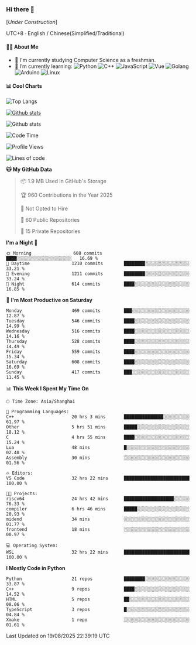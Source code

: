 ### Hi there 👋

\[*Under Construction*\]

UTC+8 · English / Chinese(Simplified/Traditional)

<!--
**NoNormalCreeper/NoNormalCreeper** is a ✨ _special_ ✨ repository because its `README.md` (this file) appears on your GitHub profile.

Here are some ideas to get you started:

- 🔭 I’m currently working on ...
- 🌱 I’m currently learning ...
- 👯 I’m looking to collaborate on ...
- 🤔 I’m looking for help with ...
- 💬 Ask me about ...
- 📫 How to reach me: ...
- 😄 Pronouns: ...
- ⚡ Fun fact: ...
-->

#### 👩‍💻 About Me

- 🏫 I'm currently studying Computer Science as a freshman.
- 🌱 I’m currently learning: 
![Python](https://img.shields.io/badge/-Python-blue?style=flat-square&logo=Python&logoColor=fff)
![C++](https://img.shields.io/badge/-C%2B%2B-00599C?style=flat-square&logo=C%2B%2B&logoColor=fff)
![JavaScript](https://img.shields.io/badge/-JavaScript-ffca18?style=flat-square&logo=JavaScript&logoColor=fff)
![Vue](https://img.shields.io/badge/-Vue-4FC08D?style=flat-square&logo=Vue.js&logoColor=fff)
![Golang](https://img.shields.io/badge/-Go-007d9c?style=flat-square&logo=Go&logoColor=fff)
![Arduino](https://img.shields.io/badge/-Arduino-00979D?style=flat-square&logo=Arduino&logoColor=fff)
![Linux](https://img.shields.io/badge/-Linux-FCC624?style=flat-square&logo=Linux&logoColor=fff)

#### 📊 Cool Charts

![Top Langs](https://readme-stats-zeta-six.vercel.app/api/top-langs/?username=NoNormalCreeper&layout=compact)

[![Github stats](https://readme-stats-zeta-six.vercel.app/api?username=NoNormalCreeper&show=reviews,discussions_started,discussions_answered,prs_merged,prs_merged_percentage)](https://github.com/anuraghazra/github-readme-stats)

![Github stats](https://github-profile-trophy.vercel.app/?username=NoNormalCreeper)


<!--START_SECTION:waka-->
![Code Time](http://img.shields.io/badge/Code%20Time-797%20hrs%209%20mins-blue)

![Profile Views](http://img.shields.io/badge/Profile%20Views-0-blue)

![Lines of code](https://img.shields.io/badge/From%20Hello%20World%20I%27ve%20Written-4.4%20million%20lines%20of%20code-blue)

**🐱 My GitHub Data** 

> 📦 1.9 MB Used in GitHub's Storage 
 > 
> 🏆 960 Contributions in the Year 2025
 > 
> 🚫 Not Opted to Hire
 > 
> 📜 60 Public Repositories 
 > 
> 🔑 15 Private Repositories 
 > 
**I'm a Night 🦉** 

```text
🌞 Morning                608 commits         ████░░░░░░░░░░░░░░░░░░░░░   16.69 % 
🌆 Daytime                1210 commits        ████████░░░░░░░░░░░░░░░░░   33.21 % 
🌃 Evening                1211 commits        ████████░░░░░░░░░░░░░░░░░   33.24 % 
🌙 Night                  614 commits         ████░░░░░░░░░░░░░░░░░░░░░   16.85 % 
```
📅 **I'm Most Productive on Saturday** 

```text
Monday                   469 commits         ███░░░░░░░░░░░░░░░░░░░░░░   12.87 % 
Tuesday                  546 commits         ████░░░░░░░░░░░░░░░░░░░░░   14.99 % 
Wednesday                516 commits         ████░░░░░░░░░░░░░░░░░░░░░   14.16 % 
Thursday                 528 commits         ████░░░░░░░░░░░░░░░░░░░░░   14.49 % 
Friday                   559 commits         ████░░░░░░░░░░░░░░░░░░░░░   15.34 % 
Saturday                 608 commits         ████░░░░░░░░░░░░░░░░░░░░░   16.69 % 
Sunday                   417 commits         ███░░░░░░░░░░░░░░░░░░░░░░   11.45 % 
```


📊 **This Week I Spent My Time On** 

```text
🕑︎ Time Zone: Asia/Shanghai

💬 Programming Languages: 
C++                      20 hrs 3 mins       ███████████████░░░░░░░░░░   61.97 % 
Other                    5 hrs 51 mins       █████░░░░░░░░░░░░░░░░░░░░   18.12 % 
C                        4 hrs 55 mins       ████░░░░░░░░░░░░░░░░░░░░░   15.24 % 
Lua                      48 mins             █░░░░░░░░░░░░░░░░░░░░░░░░   02.48 % 
Assembly                 30 mins             ░░░░░░░░░░░░░░░░░░░░░░░░░   01.56 % 

🔥 Editors: 
VS Code                  32 hrs 22 mins      █████████████████████████   100.00 % 

🐱‍💻 Projects: 
riscv64                  24 hrs 42 mins      ███████████████████░░░░░░   76.33 % 
compiler                 6 hrs 46 mins       █████░░░░░░░░░░░░░░░░░░░░   20.93 % 
midend                   34 mins             ░░░░░░░░░░░░░░░░░░░░░░░░░   01.77 % 
frontend                 18 mins             ░░░░░░░░░░░░░░░░░░░░░░░░░   00.97 % 

💻 Operating System: 
WSL                      32 hrs 22 mins      █████████████████████████   100.00 % 
```

**I Mostly Code in Python** 

```text
Python                   21 repos            ████████░░░░░░░░░░░░░░░░░   33.87 % 
C++                      9 repos             ████░░░░░░░░░░░░░░░░░░░░░   14.52 % 
HTML                     5 repos             ██░░░░░░░░░░░░░░░░░░░░░░░   08.06 % 
TypeScript               3 repos             █░░░░░░░░░░░░░░░░░░░░░░░░   04.84 % 
Xmake                    1 repo              ░░░░░░░░░░░░░░░░░░░░░░░░░   01.61 % 
```




 Last Updated on 19/08/2025 22:39:19 UTC
<!--END_SECTION:waka-->

